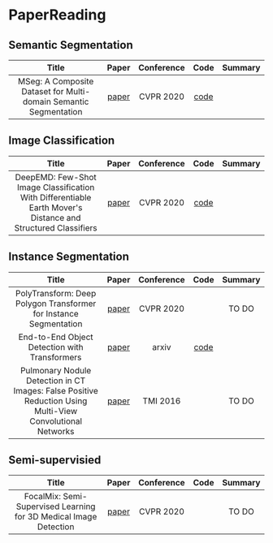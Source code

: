 # PaperReading

## Semantic Segmentation
| **Title** | **Paper** | **Conference** | **Code** | **Summary** |
|:-:|:-:|:-:|:-:|:-|
|MSeg: A Composite Dataset for Multi-domain Semantic Segmentation|[paper](http://openaccess.thecvf.com/content_CVPR_2020/papers/Lambert_MSeg_A_Composite_Dataset_for_Multi-Domain_Semantic_Segmentation_CVPR_2020_paper.pdf)|CVPR 2020|[code](https://github.com/mseg-dataset/mseg-api)|

## Image Classification
| **Title** | **Paper** | **Conference** |**Code** | **Summary** |
|:-:|:-:|:-:|:-:|:-:|
|DeepEMD: Few-Shot Image Classification With Differentiable Earth Mover's Distance and Structured Classifiers|[paper](http://openaccess.thecvf.com/content_CVPR_2020/papers/Zhang_DeepEMD_Few-Shot_Image_Classification_With_Differentiable_Earth_Movers_Distance_and_CVPR_2020_paper.pdf)|CVPR 2020|[code](https://github.com/icoz69/DeepEMD)|

## Instance Segmentation
| **Title** | **Paper** | **Conference** |**Code** | **Summary** |
|:-:|:-:|:-:|:-:|:-:|
|PolyTransform: Deep Polygon Transformer for Instance Segmentation|[paper](http://openaccess.thecvf.com/content_CVPR_2020/papers/Liang_PolyTransform_Deep_Polygon_Transformer_for_Instance_Segmentation_CVPR_2020_paper.pdf)|CVPR 2020||TO DO|
|End-to-End Object Detection with Transformers|[paper](https://arxiv.org/pdf/2005.12872.pdf)|arxiv|[code](https://github.com/facebookresearch/detr)||
|Pulmonary Nodule Detection in CT Images: False Positive Reduction Using Multi-View Convolutional Networks|[paper](https://ieeexplore.ieee.org/stamp/stamp.jsp?tp=&arnumber=7422783)|TMI 2016||TO DO|

## Semi-supervisied
| **Title** | **Paper** | **Conference** |**Code** | **Summary** |
|:-:|:-:|:-:|:-:|:-:|
|FocalMix: Semi-Supervised Learning for 3D Medical Image Detection|[paper](https://arxiv.org/pdf/2003.09108.pdf)|CVPR 2020||TO DO|
